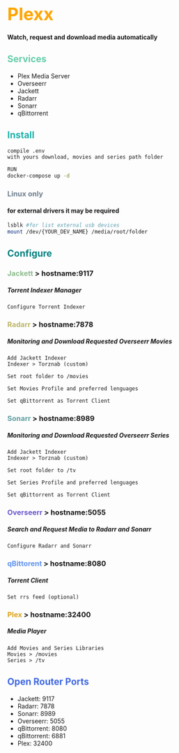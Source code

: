 # <span style="color:orange; font-size:40px">Plexx</span>
#### Watch, request and download media automatically
## <span style="color:MediumAquamarine">Services</span>

- Plex Media Server
- Overseerr
- Jackett
- Radarr
- Sonarr
- qBittorrent

## <span style="color:LightSeaGreen">Install</span>
```
compile .env
with yours download, movies and series path folder
```
```bash
RUN
docker-compose up -d
```

### <span style="color:SlateGray">Linux only</span>
#### for external drivers it may be required
```bash
lsblk #for list external usb devices
mount /dev/{YOUR_DEV_NAME} /media/root/folder 
```

## <span style="color:Teal">Configure</span>
### <span style="color:DarkSeaGreen">Jackett</span> > hostname:9117
##### Torrent Indexer Manager
```
Configure Torrent Indexer
```
### <span style="color:DarkKhaki">Radarr</span> > hostname:7878
##### Monitoring and Download Requested Overseerr Movies
```
Add Jackett Indexer
Indexer > Torznab (custom)
```
```
Set root folder to /movies
```
```
Set Movies Profile and preferred lenguages 
```
```
Set qBittorrent as Torrent Client
```
### <span style="color:CadetBlue">Sonarr</span> > hostname:8989
##### Monitoring and Download Requested Overseerr Series 
```
Add Jackett Indexer
Indexer > Torznab (custom)
```
```
Set root folder to /tv
```
```
Set Series Profile and preferred lenguages 
```
```
Set qBittorrent as Torrent Client
```
### <span style="color:SlateBlue">Overseerr</span> > hostname:5055
##### Search and Request Media to Radarr and Sonarr
```
Configure Radarr and Sonarr 
```
### <span style="color:CornflowerBlue">qBittorent</span> > hostname:8080
##### Torrent Client
```
Set rrs feed (optional)
```
### <span style="color:Goldenrod">Plex</span> > hostname:32400
##### Media Player
```
Add Movies and Series Libraries
Movies > /movies
Series > /tv
```
## <span style="color:RoyalBlue">Open Router Ports</span>
- Jackett: 9117
- Radarr: 7878
- Sonarr: 8989
- Overseerr: 5055
- qBittorrent: 8080
- qBittorrent: 6881
- Plex: 32400
